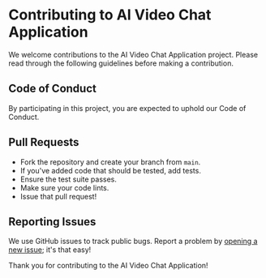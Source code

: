 # Contributing to AI Video Chat Application

We welcome contributions to the AI Video Chat Application project. Please read through the following guidelines before making a contribution.

## Code of Conduct
By participating in this project, you are expected to uphold our Code of Conduct.

## Pull Requests
- Fork the repository and create your branch from `main`.
- If you've added code that should be tested, add tests.
- Ensure the test suite passes.
- Make sure your code lints.
- Issue that pull request!

## Reporting Issues
We use GitHub issues to track public bugs. Report a problem by [opening a new issue](#); it's that easy!

Thank you for contributing to the AI Video Chat Application!